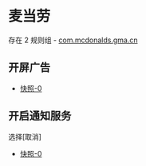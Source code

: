 # 麦当劳

存在 2 规则组 - [com.mcdonalds.gma.cn](/src/apps/com.mcdonalds.gma.cn.ts)

## 开屏广告

- [快照-0](https://i.gkd.li/import/12740193)

## 开启通知服务

选择[取消]

- [快照-0](https://gkd-kit.gitee.io/import/13259242)
